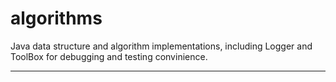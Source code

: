 # algorithms

Java data structure and algorithm implementations, including Logger and ToolBox for debugging and testing convinience.

------

